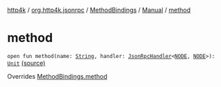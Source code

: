 [http4k](../../../index.md) / [org.http4k.jsonrpc](../../index.md) / [MethodBindings](../index.md) / [Manual](index.md) / [method](./method.md)

# method

`open fun method(name: `[`String`](https://kotlinlang.org/api/latest/jvm/stdlib/kotlin/-string/index.html)`, handler: `[`JsonRpcHandler`](../../-json-rpc-handler.md)`<`[`NODE`](index.md#NODE)`, `[`NODE`](index.md#NODE)`>): `[`Unit`](https://kotlinlang.org/api/latest/jvm/stdlib/kotlin/-unit/index.html) [(source)](https://github.com/http4k/http4k/blob/master/http4k-jsonrpc/src/main/kotlin/org/http4k/jsonrpc/MethodBindings.kt#L17)

Overrides [MethodBindings.method](../method.md)

